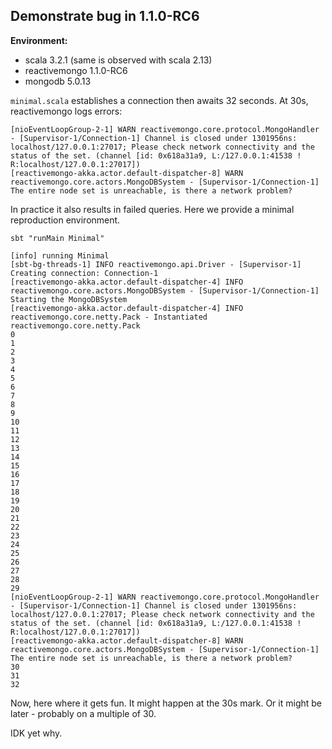 Demonstrate bug in 1.1.0-RC6
-----------

**Environment:**
- scala 3.2.1 (same is observed with scala 2.13)
- reactivemongo 1.1.0-RC6
- mongodb 5.0.13

`minimal.scala` establishes a connection then awaits 32 seconds.
At 30s, reactivemongo logs errors:
```
[nioEventLoopGroup-2-1] WARN reactivemongo.core.protocol.MongoHandler - [Supervisor-1/Connection-1] Channel is closed under 1301956ns: localhost/127.0.0.1:27017; Please check network connectivity and the status of the set. (channel [id: 0x618a31a9, L:/127.0.0.1:41538 ! R:localhost/127.0.0.1:27017])
[reactivemongo-akka.actor.default-dispatcher-8] WARN reactivemongo.core.actors.MongoDBSystem - [Supervisor-1/Connection-1] The entire node set is unreachable, is there a network problem?
```
In practice it also results in failed queries. Here we provide a minimal reproduction environment.

```
sbt "runMain Minimal"
```

```
[info] running Minimal
[sbt-bg-threads-1] INFO reactivemongo.api.Driver - [Supervisor-1] Creating connection: Connection-1
[reactivemongo-akka.actor.default-dispatcher-4] INFO reactivemongo.core.actors.MongoDBSystem - [Supervisor-1/Connection-1] Starting the MongoDBSystem
[reactivemongo-akka.actor.default-dispatcher-4] INFO reactivemongo.core.netty.Pack - Instantiated reactivemongo.core.netty.Pack
0
1
2
3
4
5
6
7
8
9
10
11
12
13
14
15
16
17
18
19
20
21
22
23
24
25
26
27
28
29
[nioEventLoopGroup-2-1] WARN reactivemongo.core.protocol.MongoHandler - [Supervisor-1/Connection-1] Channel is closed under 1301956ns: localhost/127.0.0.1:27017; Please check network connectivity and the status of the set. (channel [id: 0x618a31a9, L:/127.0.0.1:41538 ! R:localhost/127.0.0.1:27017])
[reactivemongo-akka.actor.default-dispatcher-8] WARN reactivemongo.core.actors.MongoDBSystem - [Supervisor-1/Connection-1] The entire node set is unreachable, is there a network problem?
30
31
32
```

Now, here where it gets fun. It might happen at the 30s mark. Or it might be later - probably on a multiple of 30.

IDK yet why.
